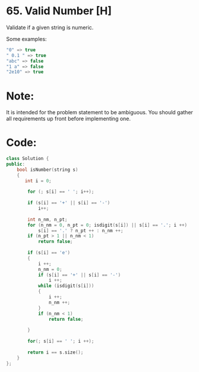 # 65. Valid Number [H]
Validate if a given string is numeric.

Some examples:
```c++
"0" => true
" 0.1 " => true
"abc" => false
"1 a" => false
"2e10" => true
```

# Note: 
It is intended for the problem statement to be ambiguous. You should gather all requirements up front before implementing one. 


# Code:
```c++
class Solution {
public:
    bool isNumber(string s) 
    {
       int i = 0;
    
        for (; s[i] == ' '; i++);
    
        if (s[i] == '+' || s[i] == '-') 
            i++; 
    
        int n_nm, n_pt;
        for (n_nm = 0, n_pt = 0; isdigit(s[i]) || s[i] == '.'; i ++)
            s[i] == '.' ? n_pt ++ : n_nm ++;       
        if (n_pt > 1 || n_nm < 1) 
            return false;
    
        if (s[i] == 'e')
        {
            i ++;
            n_nm = 0;
            if (s[i] == '+' || s[i] == '-')
                i ++;
            while (isdigit(s[i]))
            {   
                i ++;
                n_nm ++;
            }
            if (n_nm < 1)
                return false;
            
        }
    
        for(; s[i] == ' '; i ++);
    
        return i == s.size();
    }
};
```
